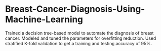 # Breast-Cancer-Diagnosis-Using-Machine-Learning
Trained a decision tree-based model to automate the diagnosis of breast cancer. Modeled and tuned the parameters for overfitting reduction. Used stratified K-fold validation to get a training and testing accuracy of 95%.

